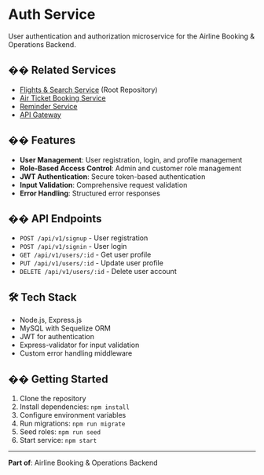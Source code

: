 # Auth Service

User authentication and authorization microservice for the Airline Booking & Operations Backend.

## �� Related Services

- [Flights & Search Service](https://github.com/hussainaabid99/FlightsAndSearchService.git) (Root Repository)
- [Air Ticket Booking Service](https://github.com/hussainaabid99/AirTicketBookingService.git)
- [Reminder Service](https://github.com/hussainaabid99/ReminderService.git)
- [API Gateway](https://github.com/hussainaabid99/API_Gateway.git)

## �� Features

- **User Management**: User registration, login, and profile management
- **Role-Based Access Control**: Admin and customer role management
- **JWT Authentication**: Secure token-based authentication
- **Input Validation**: Comprehensive request validation
- **Error Handling**: Structured error responses

## �� API Endpoints

- `POST /api/v1/signup` - User registration
- `POST /api/v1/signin` - User login
- `GET /api/v1/users/:id` - Get user profile
- `PUT /api/v1/users/:id` - Update user profile
- `DELETE /api/v1/users/:id` - Delete user account

## 🛠️ Tech Stack

- Node.js, Express.js
- MySQL with Sequelize ORM
- JWT for authentication
- Express-validator for input validation
- Custom error handling middleware

## �� Getting Started

1. Clone the repository
2. Install dependencies: `npm install`
3. Configure environment variables
4. Run migrations: `npm run migrate`
5. Seed roles: `npm run seed`
6. Start service: `npm start`

---

**Part of**: Airline Booking & Operations Backend
